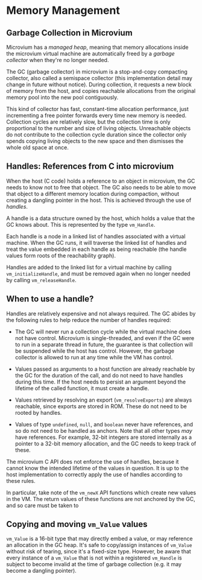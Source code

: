 # Memory Management

## Garbage Collection in Microvium

Microvium has a _managed heap_, meaning that memory allocations inside the microvium virtual machine are automatically freed by a _garbage collector_ when they're no longer needed.

The GC (garbage collector) in microvium is a stop-and-copy compacting collector, also called a semispace collector (this implementation detail may change in future without notice). During collection, it requests a new block of memory from the host, and copies reachable allocations from the original memory pool into the new pool contiguously.

This kind of collector has fast, constant-time allocation performance, just incrementing a free pointer forwards every time new memory is needed. Collection cycles are relatively slow, but the collection time is only proportional to the number and size of living objects. Unreachable objects do not contribute to the collection cycle duration since the collector only spends copying living objects to the new space and then dismisses the whole old space at once.

## Handles: References from C into microvium

When the host (C code) holds a reference to an object in microvium, the GC needs to know not to free that object. The GC also needs to be able to move that object to a different memory location during compaction, without creating a dangling pointer in the host. This is achieved through the use of _handles_.

A handle is a data structure owned by the host, which holds a value that the GC knows about. This is represented by the type `vm_Handle`.

Each handle is a node in a linked list of handles associated with a virtual machine. When the GC runs, it will traverse the linked list of handles and treat the value embedded in each handle as being reachable (the handle values form roots of the reachability graph).

Handles are added to the linked list for a virtual machine by calling `vm_initializeHandle`, and must be removed again when no longer needed by calling `vm_releaseHandle`.

## When to use a handle?

Handles are relatively expensive and not always required. The GC abides by the following rules to help reduce the number of handles required:

  - The GC will never run a collection cycle while the virtual machine does not have control. Microvium is single-threaded, and even if the GC were to run in a separate thread in future, the guarantee is that collection will be suspended while the host has control. However, the garbage collector is allowed to run at any time while the VM has control.

  - Values passed as arguments to a host function are already reachable by the GC for the duration of the call, and do not need to have handles during this time. If the host needs to persist an argument beyond the lifetime of the called function, it must create a handle.

  - Values retrieved by resolving an export (`vm_resolveExports`) are always reachable, since exports are stored in ROM. These do not need to be rooted by handles.

  - Values of type `undefined`, `null`, and `boolean` never have references, and so do not need to be handled as anchors. Note that all other types _may_ have references. For example, 32-bit integers are stored internally as a pointer to a 32-bit memory allocation, and the GC needs to keep track of these.

The microvium C API does not enforce the use of handles, because it cannot know the intended lifetime of the values in question. It is up to the host implementation to correctly apply the use of handles according to these rules.

In particular, take note of the `vm_newX` API functions which create new values in the VM. The return values of these functions are not anchored by the GC, and so care must be taken to

## Copying and moving `vm_Value` values

`vm_Value` is a 16-bit type that may directly embed a value, or may reference an allocation in the GC heap. It's safe to copy/assign instances of `vm_Value` without risk of tearing, since it's a fixed-size type. However, be aware that every instance of a `vm_Value` that is not within a registered `vm_Handle` is subject to become invalid at the time of garbage collection (e.g. it may become a dangling pointer).




